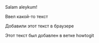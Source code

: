 Salam aleykum!

Ввел какой-то текст

Добавили этот текст в браузере

Этот текст был добавлен в ветке howtogit